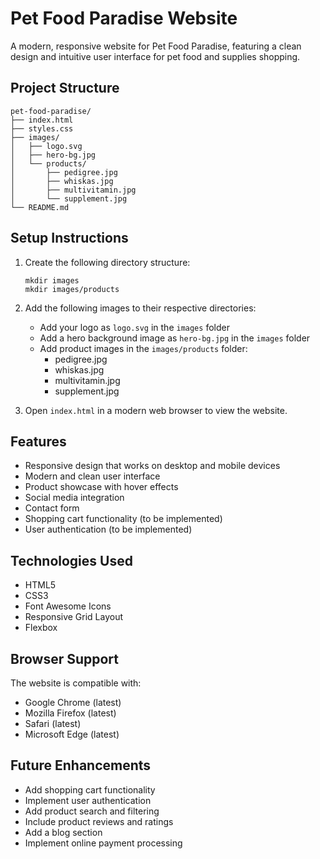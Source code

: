 # Pet Food Paradise Website

A modern, responsive website for Pet Food Paradise, featuring a clean design and intuitive user interface for pet food and supplies shopping.

## Project Structure

```
pet-food-paradise/
├── index.html
├── styles.css
├── images/
│   ├── logo.svg
│   ├── hero-bg.jpg
│   └── products/
│       ├── pedigree.jpg
│       ├── whiskas.jpg
│       ├── multivitamin.jpg
│       └── supplement.jpg
└── README.md
```

## Setup Instructions

1. Create the following directory structure:
   ```
   mkdir images
   mkdir images/products
   ```

2. Add the following images to their respective directories:
   - Add your logo as `logo.svg` in the `images` folder
   - Add a hero background image as `hero-bg.jpg` in the `images` folder
   - Add product images in the `images/products` folder:
     - pedigree.jpg
     - whiskas.jpg
     - multivitamin.jpg
     - supplement.jpg

3. Open `index.html` in a modern web browser to view the website.

## Features

- Responsive design that works on desktop and mobile devices
- Modern and clean user interface
- Product showcase with hover effects
- Social media integration
- Contact form
- Shopping cart functionality (to be implemented)
- User authentication (to be implemented)

## Technologies Used

- HTML5
- CSS3
- Font Awesome Icons
- Responsive Grid Layout
- Flexbox

## Browser Support

The website is compatible with:
- Google Chrome (latest)
- Mozilla Firefox (latest)
- Safari (latest)
- Microsoft Edge (latest)

## Future Enhancements

- Add shopping cart functionality
- Implement user authentication
- Add product search and filtering
- Include product reviews and ratings
- Add a blog section
- Implement online payment processing 